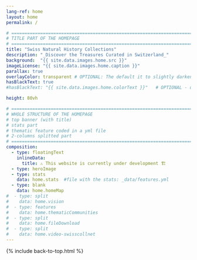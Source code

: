 ```yaml
---
lang-ref: home
layout: home
permalink: /

# ====================================================================================
# TITLE PART OF THE HOMEPAGE
# ====================================================================================
title: "Swiss Natural History Collections"
description: "_Discover the Treasures Curated in Switzerland_"
background:  "{{ site.data.images.home.src }}"
imageLicense: "{{ site.data.images.home.caption }}"
parallax: true
overlayColor: transparent # OPTIONAL: The default it to slightly darken the image. Set to "transparent" to disable filter. Example value: #00000055
hasBlackText: true
#hasBlackText: "{{ site.data.images.home.colorText }}"   # OPTIONAL - default is black. Depending on your background image is can be useful to change text color

height: 80vh

# ====================================================================================
# WHOLE STRUCTURE OF THE HOMEPAGE
# top banner (with title)
# stats part
# thematic feature coded in a yml file
# 2-columns splitted part
# ====================================================================================
composition:
  - type: floatingText
    inlineData:
      title: ⚠️ This website is currently under development 🏗️
  - type: heroImage
  - type: stats
    data: home.stats  #file with the stats: _data/features.yml
  - type: blank
    data: home.homeMap
#  - type: split
#    data: home.vision
#  - type: features
#    data: home.thematicCommunities
#  - type: split
#    data: home.fileDownload
#  - type: split
#    data: home.video-swisscollnet
---
```


{% include back-to-top.html %}
